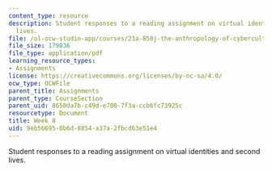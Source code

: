 ```yaml
---
content_type: resource
description: Student responses to a reading assignment on virtual identities and second
  lives.
file: /ol-ocw-studio-app/courses/21a-850j-the-anthropology-of-cybercultures-spring-2009/9eb566950b6d8854a37a2fbcd63e51e4_MIT21A_850Js09_week8.pdf
file_size: 179836
file_type: application/pdf
learning_resource_types:
- Assignments
license: https://creativecommons.org/licenses/by-nc-sa/4.0/
ocw_type: OCWFile
parent_title: Assignments
parent_type: CourseSection
parent_uid: 8650da7b-c49d-e700-7f3a-ccb6fc73925c
resourcetype: Document
title: Week 8
uid: 9eb56695-0b6d-8854-a37a-2fbcd63e51e4
---
```

Student responses to a reading assignment on virtual identities and second lives.